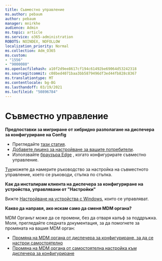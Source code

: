```yaml
---
title: Съвместно управление
ms.author: pebaum
author: pebaum
manager: mnirkhe
audience: Admin
ms.topic: article
ms.service: o365-administration
ROBOTS: NOINDEX, NOFOLLOW
localization_priority: Normal
ms.collection: Adm_O365
ms.custom:
- "1556"
- "9000080"
ms.openlocfilehash: a10f2d9ee8617cf194c61492be69064d53242318
ms.sourcegitcommit: c08bed4071baa3bb5879496df3ed44fb828c8367
ms.translationtype: MT
ms.contentlocale: bg-BG
ms.lasthandoff: 03/19/2021
ms.locfileid: "50896784"
---
```

# <a name="co-management"></a>Съвместно управление

**Предпоставки за мигриране от хибридно разполагане на диспечера за конфигуриране на Config**

- Прегледайте [тази статия](https://docs.microsoft.com/mem/configmgr/mdm/understand/what-happened-to-hybrid).
- [Добавете лиценз за настройване за вашите потребители](https://docs.microsoft.com/mem/intune/fundamentals/licenses-assign).
- Използвайте [браузъра Edge](https://www.microsoft.com/edge) , когато конфигурирате съвместно управление.

[Тук](https://admin.microsoft.com/AdminPortal/Home?#/modernonboarding/comanagesetupguide)можете да намерите ръководство за настройка на съвместното управление, което се ръководи, стъпка по стъпка.

**Как да инсталирам клиента на диспечера за конфигуриране на устройства, управлявани от "Настройки"**

Вижте [Настройване на устройства с Windows](https://docs.microsoft.com/mem/configmgr/core/clients/deploy/deploy-clients-to-windows-computers#bkmk_mdm), които се управляват.

**Какво да направя, ако искам само да сменя MDM органа?**

MDM Органът може да се промени, без да отваря калъф за поддръжка. Моля, прегледайте следната документация, за да помогнете за промяната на вашия MDM орган:

- [Промяна на MDM органа от диспечера за конфигуриране, за да се настрои самостоятелно](https://docs.microsoft.com/mem/configmgr/mdm/understand/what-happened-to-hybrid)
- [Промяна на MDM органа от самостоятелна настройка към диспечера за конфигуриране](https://docs.microsoft.com/mem/configmgr/mdm/understand/what-happened-to-hybrid)
